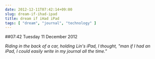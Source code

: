 ```yaml
---
date: 2012-12-11T07:42:14+09:00
slug: dream-if-ihad-ipad
title: dream if iHad iPad
tags: [ "dream", "journal", "technology" ]
---
```


##07:42 Tuesday 11 December 2012

_Riding in the back of a car, holding Lin's iPad, I thought, "man if I had an iPad, I could easily write in my journal all the time."_
